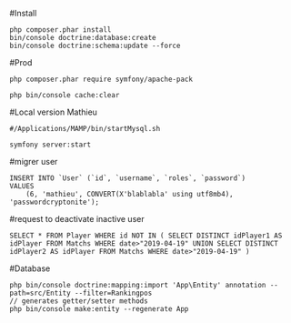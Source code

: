 #Install
```
php composer.phar install
bin/console doctrine:database:create
bin/console doctrine:schema:update --force
```

#Prod
```
php composer.phar require symfony/apache-pack

php bin/console cache:clear
```

#Local version Mathieu
```
#/Applications/MAMP/bin/startMysql.sh

symfony server:start
```

#migrer user
```
INSERT INTO `User` (`id`, `username`, `roles`, `password`)
VALUES
	(6, 'mathieu', CONVERT(X'blablabla' using utf8mb4), 'passwordcryptonite');
```

#request to deactivate inactive user
```
SELECT * FROM Player WHERE id NOT IN ( SELECT DISTINCT idPlayer1 AS idPlayer FROM Matchs WHERE date>"2019-04-19" UNION SELECT DISTINCT idPlayer2 AS idPlayer FROM Matchs WHERE date>"2019-04-19" ) 
```

#Database
```
php bin/console doctrine:mapping:import 'App\Entity' annotation --path=src/Entity --filter=Rankingpos
// generates getter/setter methods
php bin/console make:entity --regenerate App
```
